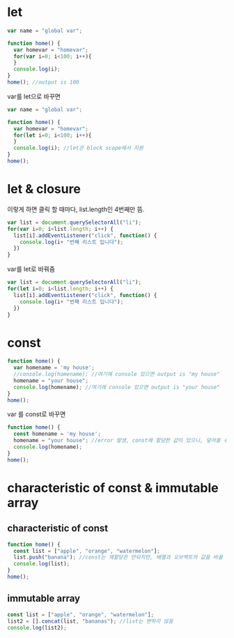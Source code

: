 let
===
```javaScript
var name = "global var";

function home() {
  var homevar = "homevar";
  for(var i=0; i<100; i++){
  }
  console.log(i);
}
home(); //output is 100
```
var를 let으로 바꾸면
```javaScript
var name = "global var";

function home() {
  var homevar = "homevar";
  for(let i=0; i<100; i++){
  }
  console.log(i); //let은 block scope에서 지원
}
home();
```
let & closure
=============
이렇게 하면 클릭 할 때마다, list.length인 4번째만 뜸.
```javaScript
var list = document.querySelectorAll("li");
for(var i=0; i<list.length; i++) {
  list[i].addEventListener("click", function() {
    console.log(i+ "번째 리스트 입니다");
  })
}
```
var를 let로 바꿔줌
```javaScript
var list = document.querySelectorAll("li");
for(let i=0; i<list.length; i++) {
  list[i].addEventListener("click", function() {
    console.log(i+ "번째 리스트 입니다");
  })
}
```
const
=====
```javaScript
function home() {
  var homename = 'my house';
  //console.log(homename); //여기에 console 있으면 output is "my house"
  homename = "your house";
  console.log(homename); //여기에 console 있으면 output is "your house"
}
home();
```
var 를 const로 바꾸면
```javaScript
function home() {
  const homename = 'my house';
  homename = "your house"; //error 발생, const에 할당한 값이 있으니, 덮어쓸 수 없다. 변경이 필요하면 let을 쓰면 됨. const를 기본으로 사용하고, 변경이 될 수 있는 변수는 let을 사용
  console.log(homename);
}
home();
```
characteristic of const & immutable array
========================================
characteristic of const
-----------------------
```javaScript
function home() {
  const list = ["apple", "orange", "watermelon"];
  list.push("banana"); //const는 재할당은 안되지만, 배열과 오브젝트의 값을 바꿀 수 있다.
  console.log(list);
}
home();
```
immutable array
---------------
```javaScript
const list = ["apple", "orange", "watermelon"];
list2 = [].concat(list, "bananas"); //list는 변하지 않음
console.log(list2);
```

